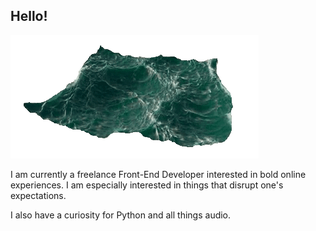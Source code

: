 ## Hello!
![water](water.gif)

I am currently a freelance Front-End Developer interested in bold online experiences. I am especially interested in things that disrupt one's expectations.

I also have a curiosity for Python and all things audio.
